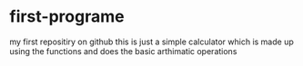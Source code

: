 # first-programe
 my first repositiry on github
this is just a simple calculator which is made up using the functions and does the basic arthimatic operations